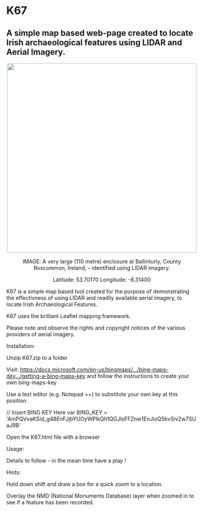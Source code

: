# K67
<H2>A simple map based web-page created to locate Irish archaeological features using LIDAR and Aerial Imagery.</H2>

<p align="center">
  <img width="500" height="500" src="https://github.com/briandoylegit/K67/blob/master/images/Ballinturly.gif">
</p>
<p style="text-align: center;">IMAGE: A very large (110 metre) enclosure at Ballinturly, County Roscommon, Ireland, - identified using LIDAR imagery.</p>
<p style="text-align: center;">Latitude: 53.70170  Longitude: -8.31400</p>





K67 is a simple map based tool created for the purpose of demonstrating the effectivness of using LIDAR and readily available aerial imagery, to locate Irish Archaeological Features.



K67 uses the brilliant Leaflet mapping framework.



Please note and observe the rights and copyright notices of the various providers of aerial imagery.




Installation:

Unzip K67.zip to a folder

Visit: https://docs.microsoft.com/en-us/bingmaps/.../bing-maps-dev.../getting-a-bing-maps-key and follow the instructions to create your own bing-maps-key

Use a text editor (e.g. Notepad ++) to substitute your own key at this position

// Insert BING KEY Here
var BING_KEY = 'AmPQVvaKSid_g48EnFJjbYUOyWPlkQh1QGJlsFFZnw1EnJioQ5kvSiv2w7SUaJ9B'

Open the K67.html file with a browser



Usage:

Details to follow - in the mean time have a play !

Hints:

Hold down shift and draw a box for a quick zoom to a location.

Overlay the NMD (National Monuments Database) layer when zoomed in to see if a feature has been recorded.

      
